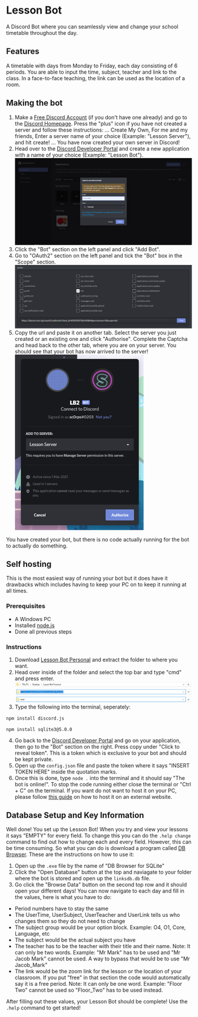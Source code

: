 # Lesson Bot
A Discord Bot where you can seamlessly view and change your school timetable throughout the day. 

## Features
A timetable with days from Monday to Friday, each day consisting of 6 periods.
You are able to input the time, subject, teacher and link to the class. In a face-to-face teaching, the link can be used as the location of a room.

## Making the bot 
1. Make a [Free Discord Account](https://discord.com/register) (if you don't have one already) and go to the [Discord Homepage](https://discord.com/app).  Press the "plus" icon if you have not created a server and follow these instructions:
... Create My Own, For me and my friends, Enter a server name of your choice (Example: "Lesson Server"), and hit create!
... You have now created your own server in Discord!
2. Head over to the [Discord Developer Portal](https://discord.com/developers/applications/) and create a new application with a name of your choice (Example: "Lesson Bot").
![Create Application](https://raw.githubusercontent.com/sc0rps/Lesson-Bot/main/readMeImages/createApplication.png)
3. Click the "Bot" section on the left panel and click "Add Bot".
4. Go to "OAuth2" section on the left panel and tick the "Bot" box in the "Scope" section. 
![Scope](https://raw.githubusercontent.com/sc0rps/Lesson-Bot/main/readMeImages/scope.png)
5. Copy the url and paste it on another tab. Select the server you just created or an existing one and click "Authorise". Complete the Captcha and head back to the other tab, where you are on your server. You should see that your bot has now arrived to the server!
![Adding bot to Server](https://raw.githubusercontent.com/sc0rps/Lesson-Bot/main/readMeImages/addToServer.png)

You have created your bot, but there is no code actually running for the bot to actually do something.

## Self hosting

This is the most easiest way of running your bot but it does have it drawbacks which includes having to keep your PC on to keep it running at all times.

### Prerequisites
* A Windows PC 
* Installed [node.js](https://discordjs.guide/preparations/#installing-node-js)
* Done all previous steps

### Instructions
1. Download [Lesson Bot Personal](https://github.com/sc0rps/Lesson-Bot/archive/v1.00.zip) and extract the folder to where you want.
2. Head over inside of the folder and select the top bar and type "cmd" and press enter.
![Directory](https://raw.githubusercontent.com/sc0rps/Lesson-Bot/main/readMeImages/fileSelect1.png)
![Select Directory](https://raw.githubusercontent.com/sc0rps/Lesson-Bot/main/readMeImages/fileSelect2.png)
![Typing cmd](https://raw.githubusercontent.com/sc0rps/Lesson-Bot/main/readMeImages/fileSelect3.png)
3. Type the following into the terminal, seperately:
```
npm install discord.js
```
```
npm install sqlite3@5.0.0
```
4. Go back to the [Discord Developer Portal](https://discord.com/developers/applications/) and go on your application, then go to the "Bot" section on the right. Press copy under "Click to reveal token". This is a token which is exclusive to your bot and should be kept private. 
5. Open up the `config.json` file and paste the token where it says "INSERT TOKEN HERE" inside the quotation marks.
6. Once this is done, type `node .` into the terminal and it should say "The bot is online!". To stop the code running either close the terminal or "Ctrl + C" on the terminal.
If you want do not want to host it on your PC, please follow [this guide](https://www.youtube.com/watch?v=e5Dyk3-4nio&ab_channel=1BestCsharpblog) on how to host it on an external website.

## Database Setup and Key Information
Well done! You set up the Lesson Bot! When you try and view your lessons it says "EMPTY" for every field. To change this you can do the `.help change` command to find out how to change each and every field. However, this can be time consuming. So what you can do is download a program called [DB Browser](https://github.com/sqlitebrowser/sqlitebrowser/releases/download/v3.12.1/DB.Browser.for.SQLite-3.12.1-win32.zip). These are the instructions on how to use it:
1. Open up the `.exe` file by the name of "DB Browser for SQLite"
2. Click the "Open Database" button at the top and naviagate to your folder where the bot is stored and open up the `linksdb.db` file.
3. Go click the "Browse Data" button on the second top row and it should open your different days!
You can now navigate to each day and fill in the values, here is what you have to do:
* Period numbers have to stay the same
* The UserTime, UserSubject, UserTeacher and UserLink tells us who changes them so they do not need to change
* The subject group would be your option block. Example: O4, O1, Core, Language, etc
* The subject would be the actual subject you have
* The teacher has to be the teacher with their title and their name. Note: It can only be two words. Example: "Mr Mark" has to be used and "Mr Jacob Mark" cannot be used. A way to bypass that would be to use "Mr Jacob_Mark"
* The link would be the zoom link for the lesson or the location of your classroom. If you put "free" in that section the code would automatically say it is a free period. Note: It can only be one word. Example: "Floor Two" cannot be used so "Floor_Two" has to be used instead.

After filling out these values, your Lesson Bot should be complete! Use the `.help` command to get started!
